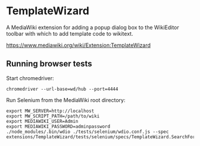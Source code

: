 TemplateWizard
==============

A MediaWiki extension for adding a popup dialog box to the WikiEditor toolbar
with which to add template code to wikitext.

https://www.mediawiki.org/wiki/Extension:TemplateWizard

## Running browser tests

Start chromedriver:

    chromedriver --url-base=wd/hub --port=4444

Run Selenium from the MediaWiki root directory:

    export MW_SERVER=http://localhost
    export MW_SCRIPT_PATH=/path/to/wiki
    export MEDIAWIKI_USER=Admin
    export MEDIAWIKI_PASSWORD=adminpassword
    ./node_modules/.bin/wdio ./tests/selenium/wdio.conf.js --spec extensions/TemplateWizard/tests/selenium/specs/TemplateWizard.SearchForm.js
